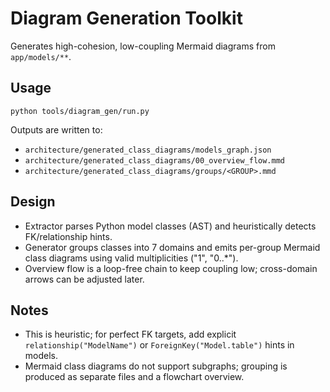 # Diagram Generation Toolkit

Generates high-cohesion, low-coupling Mermaid diagrams from `app/models/**`.

## Usage

```
python tools/diagram_gen/run.py
```

Outputs are written to:
- `architecture/generated_class_diagrams/models_graph.json`
- `architecture/generated_class_diagrams/00_overview_flow.mmd`
- `architecture/generated_class_diagrams/groups/<GROUP>.mmd`

## Design
- Extractor parses Python model classes (AST) and heuristically detects FK/relationship hints.
- Generator groups classes into 7 domains and emits per-group Mermaid class diagrams using valid multiplicities ("1", "0..*").
- Overview flow is a loop-free chain to keep coupling low; cross-domain arrows can be adjusted later.

## Notes
- This is heuristic; for perfect FK targets, add explicit `relationship("ModelName")` or `ForeignKey("Model.table")` hints in models.
- Mermaid class diagrams do not support subgraphs; grouping is produced as separate files and a flowchart overview.
